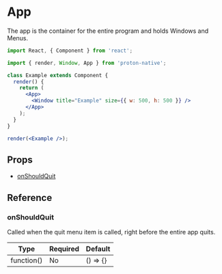 # App

The app is the container for the entire program and holds Windows and Menus.

```jsx
import React, { Component } from 'react';

import { render, Window, App } from 'proton-native';

class Example extends Component {
  render() {
    return (
      <App>
        <Window title="Example" size={{ w: 500, h: 500 }} />
      </App>
    );
  }
}

render(<Example />);
```

## Props

* [onShouldQuit](#onShouldQuit)

## Reference

### onShouldQuit

Called when the quit menu item is called, right before the entire app quits.

| **Type**   | **Required** | **Default** |
| ---------- | ------------ | ----------- |
| function() | No           | () => {}    |
